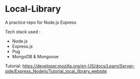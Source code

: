 # Local-Library

A practice repo for Node.js Express

Tech stack used : 

  -  Node.js
  -  Express.js
  -  Pug
  -  MongoDB & Mongoose

Tutorial: https://developer.mozilla.org/en-US/docs/Learn/Server-side/Express_Nodejs/Tutorial_local_library_website